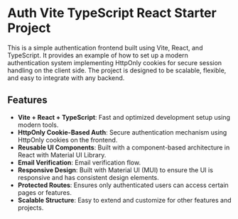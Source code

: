 # Auth Vite TypeScript React Starter Project

This is a simple authentication frontend built using Vite, React, and TypeScript. It provides an example of how to set up a modern authentication system implementing HttpOnly cookies for secure session handling on the client side. The project is designed to be scalable, flexible, and easy to integrate with any backend.

## Features

- **Vite + React + TypeScript**: Fast and optimized development setup using modern tools.
- **HttpOnly Cookie-Based Auth**: Secure authentication mechanism using HttpOnly cookies on the frontend.
- **Reusable UI Components**: Built with a component-based architecture in React with Material UI Library.
- **Email Verification**: Email verification flow.
- **Responsive Design**: Built with Material UI (MUI) to ensure the UI is responsive and has consistent design elements.
- **Protected Routes**: Ensures only authenticated users can access certain pages or features.
- **Scalable Structure**: Easy to extend and customize for other features and projects.
